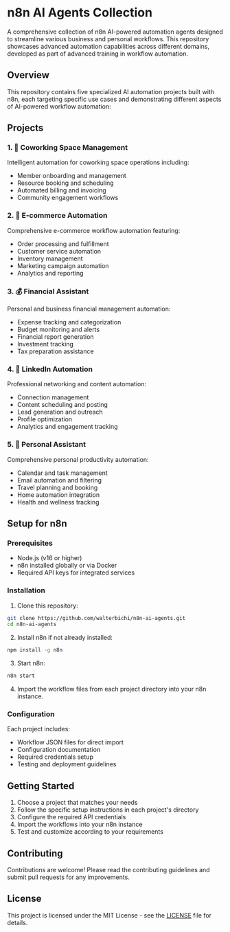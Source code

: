 # n8n AI Agents Collection

A comprehensive collection of n8n AI-powered automation agents designed to streamline various business and personal workflows. This repository showcases advanced automation capabilities across different domains, developed as part of advanced training in workflow automation.

## Overview

This repository contains five specialized AI automation projects built with n8n, each targeting specific use cases and demonstrating different aspects of AI-powered workflow automation:

## Projects

### 1. 🏢 Coworking Space Management
Intelligent automation for coworking space operations including:
- Member onboarding and management
- Resource booking and scheduling
- Automated billing and invoicing
- Community engagement workflows

### 2. 🛒 E-commerce Automation
Comprehensive e-commerce workflow automation featuring:
- Order processing and fulfillment
- Customer service automation
- Inventory management
- Marketing campaign automation
- Analytics and reporting

### 3. 💰 Financial Assistant
Personal and business financial management automation:
- Expense tracking and categorization
- Budget monitoring and alerts
- Financial report generation
- Investment tracking
- Tax preparation assistance

### 4. 👔 LinkedIn Automation
Professional networking and content automation:
- Connection management
- Content scheduling and posting
- Lead generation and outreach
- Profile optimization
- Analytics and engagement tracking

### 5. 🤖 Personal Assistant
Comprehensive personal productivity automation:
- Calendar and task management
- Email automation and filtering
- Travel planning and booking
- Home automation integration
- Health and wellness tracking

## Setup for n8n

### Prerequisites
- Node.js (v16 or higher)
- n8n installed globally or via Docker
- Required API keys for integrated services

### Installation

1. Clone this repository:
```bash
git clone https://github.com/walterbichi/n8n-ai-agents.git
cd n8n-ai-agents
```

2. Install n8n if not already installed:
```bash
npm install -g n8n
```

3. Start n8n:
```bash
n8n start
```

4. Import the workflow files from each project directory into your n8n instance.

### Configuration

Each project includes:
- Workflow JSON files for direct import
- Configuration documentation
- Required credentials setup
- Testing and deployment guidelines

## Getting Started

1. Choose a project that matches your needs
2. Follow the specific setup instructions in each project's directory
3. Configure the required API credentials
4. Import the workflows into your n8n instance
5. Test and customize according to your requirements

## Contributing

Contributions are welcome! Please read the contributing guidelines and submit pull requests for any improvements.

## License

This project is licensed under the MIT License - see the [LICENSE](LICENSE) file for details.

